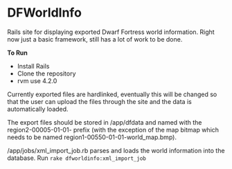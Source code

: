 DFWorldInfo
===========

Rails site for displaying exported Dwarf Fortress world information. Right now just a basic framework, still has a lot of work to be done. 

**To Run**

* Install Rails
* Clone the repository
* rvm use 4.2.0

Currently exported files are hardlinked, eventually this will be changed so that the user can upload the files through the site and the data is automatically loaded.

The export files should be stored in /app/dfdata and named with the region2-00005-01-01- prefix (with the exception of the map bitmap which needs to be named region1-00550-01-01-world_map.bmp).

/app/jobs/xml_import_job.rb parses and loads the world information into the database. Run `rake dfworldinfo:xml_import_job`
